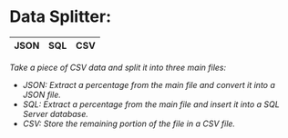 # Data Splitter: 
| JSON          | SQL           |     CSV     |
|---------------|---------------|-------------|


<i>  Take a piece of CSV data and split it into three main files:<i>
* JSON: Extract a percentage from the main file and convert it into a JSON file.
* SQL: Extract a percentage from the main file and insert it into a SQL Server database.
* CSV: Store the remaining portion of the file in a CSV file.

